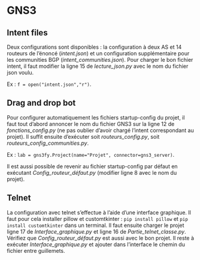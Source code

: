 # GNS3



## Intent files

Deux configurations sont disponibles : la configuration à deux AS et 14 routeurs de l’énoncé (*intent.json*) et un configuration supplémentaire pour les communities BGP (*intent_communities.json*).
Pour charger le bon fichier intent, il faut modifier la ligne 15 de *lecture_json.py* avec le nom du fichier json voulu.

Ex : `f = open("intent.json","r")`.



## Drag and drop bot

Pour configurer automatiquement les fichiers startup-config du projet, il faut tout d’abord annoncer le nom du fichier GNS3 sur la ligne 12 de *fonctions_config.py* (ne pas oublier d’avoir chargé l’intent correspondant au projet).
Il suffit ensuite d’exécuter soit *routeurs_config.py*, soit *routeurs_config_communities.py*.

Ex : `lab = gns3fy.Project(name="Projet", connector=gns3_server)`.

Il est aussi possible de revenir au fichier startup-config par défaut en exécutant *Config_routeur_défaut.py* (modifier ligne 8 avec le nom du projet).




## Telnet

La configuration avec telnet s’effectue à l’aide d’une interface graphique. Il faut pour cela installer pillow et customtkinter : `pip install pillow` et `pip install customtkinter` dans un terminal.
Il faut ensuite charger le projet ligne 17 de *Interface_graphique.py* et ligne 16 de *Partie_telnet_classe.py*. Vérifiez que *Config_routeur_défaut.py* est aussi avec le bon projet.
Il reste à exécuter *Interface_graphique.py* et ajouter dans l’interface le chemin du fichier entre guillemets.
